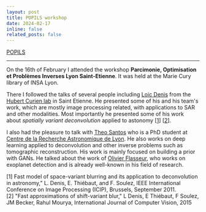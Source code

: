 ```yaml
---
layout: post
title: POPILS workshop
date: 2024-02-17
inline: false
related_posts: false
---
```


[POPILS](https://popils-day.github.io/)

***

On the 16th of February I attended the workshop **Parcimonie, Optimisation et Problèmes Inverses Lyon Saint-Etienne**. It was held at the Marie Cury library of INSA Lyon.

There I followed the talks of several people including [Loic Denis](https://perso.univ-st-etienne.fr/deniloic/) from the [Hubert Curien lab](https://laboratoirehubertcurien.univ-st-etienne.fr/en/index.html) in Saint Etienne. He presented some of his and his team's work, which are mostly image processing related, with applications to SAR and other modalities. Most importantly he presented some of his work about *spatially variant deconvolution* applied to astonomy [[1](https://ujm.hal.science/ujm-00979825v2/document)] [[2](https://hal.science/hal-00618696/document)].

I also had the pleasure to talk with [Theo Santos](https://www.linkedin.com/in/th%C3%A9o-santos-740865152/?locale=en_US) who is a PhD student at [Centre de la Recherche Astronomique de Lyon](https://cral.univ-lyon1.fr/?lang=fr). He also works on deep learning applied to deconvolution and other inverse problems such as tomographic reconstruction. His work is mainly focused on building a prior with GANs. He talked about the work of [Olivier Flasseur](https://olivier-flasseur.github.io/), who works on exoplanet detection and is already well-known in his field of research.

[1] Fast model of space-variant blurring and its application to deconvolution in astronomy," L. Denis, E. Thiébaut, and F. Soulez, IEEE International Conference on Image Processing (ICIP), Brussels, September 2011.  
[2] "Fast approximations of shift-variant blur," L Denis, E Thiébaut, F Soulez, JM Becker, Rahul Mourya, International Journal of Computer Vision, 2015
